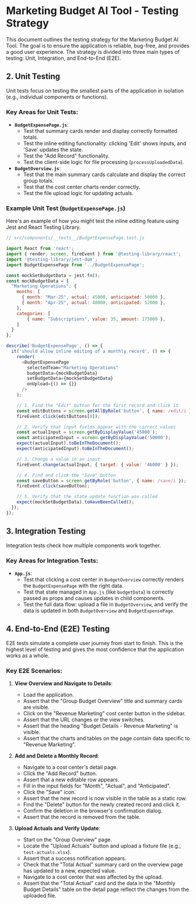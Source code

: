 # Marketing Budget AI Tool - Testing Strategy

This document outlines the testing strategy for the Marketing Budget AI Tool. The goal is to ensure the application is reliable, bug-free, and provides a good user experience. The strategy is divided into three main types of testing: Unit, Integration, and End-to-End (E2E).

## 2. Unit Testing

Unit tests focus on testing the smallest parts of the application in isolation (e.g., individual components or functions).

### Key Areas for Unit Tests:

*   **`BudgetExpensePage.js`**:
    *   Test that summary cards render and display correctly formatted totals.
    *   Test the inline editing functionality: clicking 'Edit' shows inputs, and 'Save' updates the state.
    *   Test the "Add Record" functionality.
    *   Test the client-side logic for file processing (`processUploadedData`).
*   **`BudgetOverview.js`**:
    *   Test that the main summary cards calculate and display the correct group totals.
    *   Test that the cost center charts render correctly.
    *   Test the file upload logic for updating actuals.

### Example Unit Test (`BudgetExpensePage.js`)

Here's an example of how you might test the inline editing feature using Jest and React Testing Library.

```javascript
// src/components/__tests__/BudgetExpensePage.test.js

import React from 'react';
import { render, screen, fireEvent } from '@testing-library/react';
import '@testing-library/jest-dom';
import BudgetExpensePage from '../BudgetExpensePage';

const mockSetBudgetData = jest.fn();
const mockBudgetData = {
  "Marketing Operations": {
    months: [
      { month: "Mar-25", actual: 45000, anticipated: 50000 },
      { month: "Apr-25", actual: 48000, anticipated: 52000 },
    ],
    categories: [
        { name: "Subscriptions", value: 35, amount: 175000 },
    ]
  }
};

describe('BudgetExpensePage', () => {
  it('should allow inline editing of a monthly record', () => {
    render(
      <BudgetExpensePage
        selectedTeam="Marketing Operations"
        budgetData={mockBudgetData}
        setBudgetData={mockSetBudgetData}
        onUpload={() => {}}
      />
    );

    // 1. Find the "Edit" button for the first record and click it
    const editButtons = screen.getAllByRole('button', { name: /edit/i });
    fireEvent.click(editButtons[0]);

    // 2. Verify that input fields appear with the correct values
    const actualInput = screen.getByDisplayValue('45000');
    const anticipatedInput = screen.getByDisplayValue('50000');
    expect(actualInput).toBeInTheDocument();
    expect(anticipatedInput).toBeInTheDocument();

    // 3. Change a value in an input
    fireEvent.change(actualInput, { target: { value: '46000' } });

    // 4. Find and click the "Save" button
    const saveButton = screen.getByRole('button', { name: /save/i });
    fireEvent.click(saveButton);

    // 5. Verify that the state update function was called
    expect(mockSetBudgetData).toHaveBeenCalled();
  });
});
```

## 3. Integration Testing

Integration tests check how multiple components work together.

### Key Areas for Integration Tests:

*   **`App.js`**:
    *   Test that clicking a cost center in `BudgetOverview` correctly renders the `BudgetExpensePage` with the right data.
    *   Test that state managed in `App.js` (like `budgetData`) is correctly passed as props and causes updates in child components.
    *   Test the full data flow: upload a file in `BudgetOverview`, and verify the data is updated in both `BudgetOverview` and `BudgetExpensePage`.

## 4. End-to-End (E2E) Testing

E2E tests simulate a complete user journey from start to finish. This is the highest level of testing and gives the most confidence that the application works as a whole.

### Key E2E Scenarios:

1.  **View Overview and Navigate to Details**:
    *   Load the application.
    *   Assert that the "Group Budget Overview" title and summary cards are visible.
    *   Click on the "Revenue Marketing" cost center button in the sidebar.
    *   Assert that the URL changes or the view switches.
    *   Assert that the heading "Budget Details - Revenue Marketing" is visible.
    *   Assert that the charts and tables on the page contain data specific to "Revenue Marketing".

2.  **Add and Delete a Monthly Record**:
    *   Navigate to a cost center's detail page.
    *   Click the "Add Record" button.
    *   Assert that a new editable row appears.
    *   Fill in the input fields for "Month", "Actual", and "Anticipated".
    *   Click the "Save" icon.
    *   Assert that the new record is now visible in the table as a static row.
    *   Find the "Delete" button for the newly created record and click it.
    *   Confirm the deletion in the browser's confirmation dialog.
    *   Assert that the record is removed from the table.

3.  **Upload Actuals and Verify Update**:
    *   Start on the "Group Overview" page.
    *   Locate the "Upload Actuals" button and upload a fixture file (e.g., `test-actuals.xlsx`).
    *   Assert that a success notification appears.
    *   Check that the "Total Actual" summary card on the overview page has updated to a new, expected value.
    *   Navigate to a cost center that was affected by the upload.
    *   Assert that the "Total Actual" card and the data in the "Monthly Budget Details" table on the detail page reflect the changes from the uploaded file.